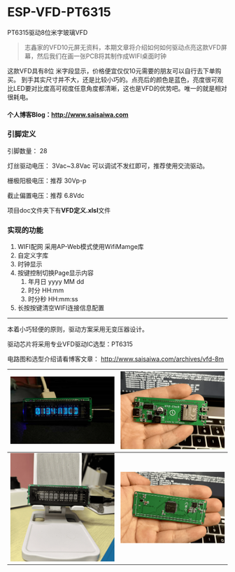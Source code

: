 # ESP-VFD-PT6315
PT6315驱动8位米字玻璃VFD

> 志鑫家的VFD10元屏无资料，本期文章将介绍如何如何驱动点亮这款VFD屏幕，然后我们在画一张PCB将其制作成WIFI桌面时钟

这款VFD具有8位 米字段显示，价格便宜仅仅10元需要的朋友可以自行去下单购买。
到手其实尺寸并不大，还是比较小巧的。点亮后的颜色是蓝色，亮度很可观比LED要对比度高可视度任意角度都清晰，这也是VFD的优势吧。唯一的就是相对很耗电。



#### 个人博客Blog：http://www.saisaiwa.com



### 引脚定义
引脚数量： 28

灯丝驱动电压： 3Vac~3.8Vac 可以调试不发红即可，推荐使用交流驱动。

栅极阳极电压：推荐 30Vp-p

截止偏置电压：推荐 6.8Vdc

项目doc文件夹下有**VFD定义.xlsl**文件



### 实现的功能

1. WIFI配网 采用AP-Web模式使用WifiMamge库
2. 自定义字库
3. 时钟显示
4. 按键控制切换Page显示内容
   1. 年月日 yyyy MM dd
   2. 时分 HH:mm
   3. 时分秒 HH:mm:ss
5. 长按按键清空WIFI连接信息配置

---

本着小巧轻便的原则，驱动方案采用无变压器设计。

驱动芯片将采用专业VFD驱动IC选型：PT6315

电路图和选型介绍请看博客文章：
http://www.saisaiwa.com/archives/vfd-8m



| ![](doc/vfd_m_m-cp.webp)       | ![](doc/vfd_mi_w8_sw1.webp)                            |
| -------------------------------- | ----------------------------------------------------------- |
| ![](doc/vfd_mi_w8_sw2.webp) | <img src="doc/vfd_mi_w8_sw3.webp" style="zoom:80%;" /> |

